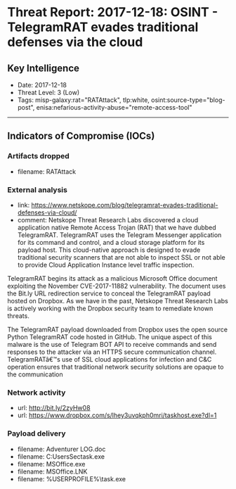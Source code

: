 # Threat Report: 2017-12-18: OSINT - TelegramRAT evades traditional defenses via the cloud


## Key Intelligence
* Date: 2017-12-18
* Threat Level: 3 (Low)
* Tags: misp-galaxy:rat="RATAttack", tlp:white, osint:source-type="blog-post", enisa:nefarious-activity-abuse="remote-access-tool"

---

## Indicators of Compromise (IOCs)
### Artifacts dropped
* filename: RATAttack

### External analysis
* link: https://www.netskope.com/blog/telegramrat-evades-traditional-defenses-via-cloud/
* comment: Netskope Threat Research Labs discovered a cloud application native Remote Access Trojan (RAT) that we have dubbed TelegramRAT. TelegramRAT uses the Telegram Messenger application for its command and control, and a cloud storage platform for its payload host. This cloud-native approach is designed to evade traditional security scanners that are not able to inspect SSL or not able to provide Cloud Application Instance level traffic inspection.

TelegramRAT begins its attack as a malicious Microsoft Office document exploiting the November CVE-2017-11882 vulnerability. The document uses the Bit.ly URL redirection service to conceal the TelegramRAT payload hosted on Dropbox. As we have in the past, Netskope Threat Research Labs is actively working with the Dropbox security team to remediate known threats.

The TelegramRAT payload downloaded from Dropbox uses the open source Python TelegramRAT code hosted in GitHub. The unique aspect of this malware is the use of Telegram BOT API to receive commands and send responses to the attacker via an HTTPS secure communication channel. TelegramRATâ€™s use of SSL cloud applications for infection and C&C operation ensures that traditional network security solutions are opaque to the communication

### Network activity
* url: http://bit.ly/2zyHw08
* url: https://www.dropbox.com/s/lhey3uvqkph0mri/taskhost.exe?dl=1

### Payload delivery
* filename: Adventurer LOG.doc
* filename: C:UsersSectask.exe
* filename: MSOffice.exe
* filename: MSOffice.LNK
* filename: %USERPROFILE%\task.exe

